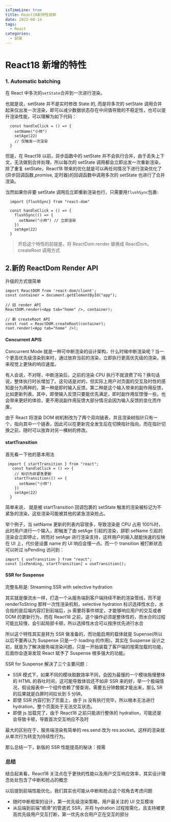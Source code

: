 ```yaml
---
isTimeLine: true
title: React18新特性尝鲜
date: 2022-08-14
tags:
  - React
categories:
  - 前端
---
```


# React18 新增的特性

### 1. Automatic batching

在 React 中多次的`setState`合并到一次进行渲染。

也就是说，setState 并不是实时修改 State 的, 而是将多次的 setState 调用合并起来仅出发一次渲染，即可以减少数据状态存在中间值导致的不稳定性，也可以提升渲染性能，可以理解为如下代码：

```
  const handleClick = () => {
    setName("小帅")
    setAge(22)
    // 仅触发一次渲染
  }
```

但是，在 React18 以前，异步函数中的 setState 并不会执行合并，由于丢失上下文，无法做到合并处理，所以每次的 setState 调用都会立即出发一次重新渲染，除了重复 setState，React18 带来的优化就是可以再任何情况下进行渲染优化了(异步回调函数,promise, 定时器)的回调函数中调用多次的 setState 也进行了合并渲染。

当然如果你非要 setState 调用后立即重新渲染也行，只需要用`flushSync`包裹:

```
  import {flushSync} from "react-dom"

  const handleClick = () => {
    flushSync(() => {
      setName("小帅") // 立即渲染
    })
    setAge(22)
  }
```

> 开启这个特性的前提是，将 ReactDom.render 替换成 ReactDom。createRoot 调用方式

## 2.新的 ReactDom Render API

升级的方式很简单

```
import ReactDOM from 'react-dom/client';
const container = document.getElementById("app");

// 旧 render API
ReactDOM.render(<App tab="home" />, container);

// 新 createRoot API
const root = ReactDOM.createRoot(container);
root.render(<App tab="home" />);
```

#### Concurrent APIS

Concurrent Mode 就是一种可中断渲染的设计架构，什么时候中断渲染呢？当一个更高优先级渲染到来时，通过放弃当前的渲染，立即执行更高优先级的渲染，换来视觉上更快的响应速度。

有人会说，不对呀，中断渲染后，之前的渲染 CPU 执行不就浪费了吗？换句话说，整体执行时长增加了。这句话是对的，但实际上用户对页面的交互及时性的感知是分为两种的，第一种是即时输入反馈。第二种是这个输入带来的副作用反馈，比如更新列表。其中，即使输入反馈只要能优先满足，即时副作用反馈慢一些，也会带来更好的体验，更不用说副作用反馈大部分情况会因为输入反馈的变化而作废。

由于 React 将渲染 DOM 树机制改为了两个双向链表，并且渲染树指针只有一个，指向其中一个链表，因此可以在更新完全发生后在切换指针指向，而在指针切换之前，随时可以放弃对另一棵树的修改。

#### startTransition

首先看一下他的基本用法

```
 import { startTransition } from "react";
   const handleClick = () => {
    // 标识为非紧急更新
    startTransition(() => {
      setName("小帅")
    })
    setAge(22)
  }
```

简单来说， 就是被 startTransition 回调包裹的 setState 触发的渲染被标记为不紧急的渲染，这些渲染可能被其他的紧急渲染抢占。

举个例子，当 setName 更新的列表内容很多，导致渲染是 CPU 占用 100%时，此时用户进行一个输入，即触发了由 setAge 引起的渲染，辞职 seName 引起的渲染会立即停止，转而对 setAge 进行渲染支持，这样用户的输入就能快速的反映在 UI 上，代价是设置 name 的 UI 响应会慢一点。而一个 transition 被打断状态可以听过 isPending 访问到：

```
import { useTransition } from "react";
const [isPending, startTransition] = useTransition();
```

#### SSR for Suspense

完整名称是: Streaming SSR with selective hydration

其实就是像流水一样，打造一个从服务端到客户端持续不断的渲染管线，而不是 renderToString 那样一次性渲染机制，selective hydration 标识选择性水合，水合指的是后端内容打到前端后，js 需要将事件绑定，才能够响应用户的交互或者 DOM 的更新行为，而在 React18 之前，这个操作必须是整体性的，而水合的过程可能比较慢，会引起局部卡顿，所以选择性水合可以按序优先进行水合

所以这个特性其实是转为 SSR 做准备的，而功能启用的载体就是 Supense(所以以后不要再认为 Suspense 只是一个 loading 的作用)。其实在 Suspense 设计之初，就是为了解决服务端渲染问题，只是一开始装载了客户端的按需加载的功能，后面你会逐渐发现 React 赋予了 Suspense 根多强大的功能。

SSR for Suspense 解决了三个主要问题：

- SSR 模式下，如果不同的模块取数效率不同，会因为最慢的一个模块拖慢整体的 HTML 的吞吐时间，这可能导致体验还不如非 SSR 来的好，举一个极端情况，假设报表中一个组件依赖了慢查询，需要五分钟数据才能出来，那么 SR 的后果就是白屏时间拉长到 5 分钟。
- 即使 SSR 内容打到了页面上，由于 js 没有执行完毕，所以根本无法进行 hydration，整个页面处于无法交互状态。
- 即使 js 加载完了，由于 React18 之前只能进行整体的 hydration，可能还是会导致卡顿，导致首次交互响应不及时

最大的区别在于，服务端渲染有简单的 res.send 改为 res.socket。这样的渲染就从单次行为转变为持续性行为。

那么总结一下，新版的 SSR 性能提高的秘诀：按需

### 总结

结合起来看，React18 关注点在于更快的性能以及用户交互响应效率，其实设计理念处处包含了中断和抢占的概念

以后提到前端性能优化，我们其实也可能从中断和抢占这个视角去考虑问题

- 随时中断框架的设计，第一优先级渲染策略，用户最关注的 UI 交互模块
- 从后端到前端"顺滑"的管道式 SSR，并将 hydration 过程按需化，且支持被更高优先级用户交互打断，第一优先水合用户正在交互的部分

